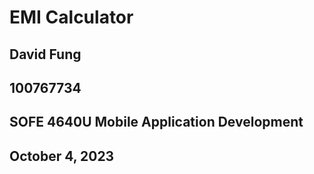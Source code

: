# EMI Calculator
## David Fung
## 100767734
## SOFE 4640U Mobile Application Development
## October 4, 2023
